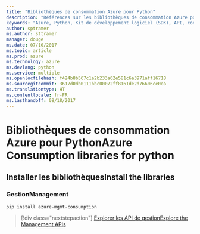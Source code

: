 ```yaml
---
title: "Bibliothèques de consommation Azure pour Python"
description: "Références sur les bibliothèques de consommation Azure pour Python"
keywords: "Azure, Python, Kit de développement logiciel (SDK), API, consommation"
author: sptramer
ms.author: sttramer
manager: douge
ms.date: 07/10/2017
ms.topic: article
ms.prod: azure
ms.technology: azure
ms.devlang: python
ms.service: multiple
ms.openlocfilehash: f424b8b567c1a2b233a62e581c6a3971aff16718
ms.sourcegitcommit: 3617d0db0111bbc00072ff8161de2d76606ce0ea
ms.translationtype: HT
ms.contentlocale: fr-FR
ms.lasthandoff: 08/18/2017
---
```

# <a name="azure-consumption-libraries-for-python"></a><span data-ttu-id="9ac9d-104">Bibliothèques de consommation Azure pour Python</span><span class="sxs-lookup"><span data-stu-id="9ac9d-104">Azure Consumption libraries for python</span></span>

## <a name="install-the-libraries"></a><span data-ttu-id="9ac9d-105">Installer les bibliothèques</span><span class="sxs-lookup"><span data-stu-id="9ac9d-105">Install the libraries</span></span>


### <a name="management"></a><span data-ttu-id="9ac9d-106">Gestion</span><span class="sxs-lookup"><span data-stu-id="9ac9d-106">Management</span></span>

```bash
pip install azure-mgmt-consumption
```
> [!div class="nextstepaction"]
> [<span data-ttu-id="9ac9d-107">Explorer les API de gestion</span><span class="sxs-lookup"><span data-stu-id="9ac9d-107">Explore the Management APIs</span></span>](/python/api/overview/azure/consumption/managementlibrary)